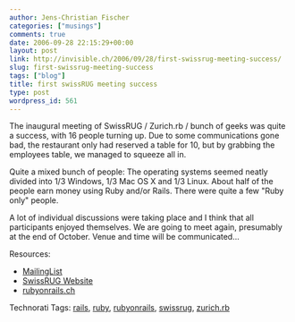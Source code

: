 ```yaml
---
author: Jens-Christian Fischer
categories: ["musings"]
comments: true
date: 2006-09-28 22:15:29+00:00
layout: post
link: http://invisible.ch/2006/09/28/first-swissrug-meeting-success/
slug: first-swissrug-meeting-success
tags: ["blog"]
title: first swissRUG meeting success
type: post
wordpress_id: 561
---
```


The inaugural meeting of SwissRUG / Zurich.rb / bunch of geeks was quite a success, with 16 people turning up. Due to some communications gone bad, the restaurant only had reserved a table for 10, but by grabbing the employees table, we managed to squeeze all in. 

Quite a mixed bunch of people: The operating systems seemed neatly divided into 1/3 Windows, 1/3 Mac OS X and 1/3 Linux. About half of the people earn money using Ruby and/or Rails. There were quite a few "Ruby only" people.

A lot of individual discussions were taking place and I think that all participants enjoyed themselves. We are going to meet again, presumably at the end of October. Venue and time will be communicated...

Resources:

* [MailingList][1]
* [SwissRUG Website][2]
* [rubyonrails.ch][3]

[1]: http://newfoundedpower.com/mailman/listinfo/swissrug_newfoundedpower.com
[2]: http://www.swissrug.ch
[3]: http://www.rubyonrails.ch


Technorati Tags: [rails](http://www.technorati.com/tag/rails), [ruby](http://www.technorati.com/tag/ruby), [rubyonrails](http://www.technorati.com/tag/rubyonrails), [swissrug](http://www.technorati.com/tag/swissrug), [zurich.rb](http://www.technorati.com/tag/zurich.rb)
